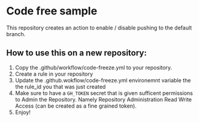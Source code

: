 # Code free sample

This repository creates an action to enable / disable pushing to the default branch.

## How to use this on a new repository:

1. Copy the .github/workflow/code-freeze.yml to your repository.
1. Create a rule in your repository
1. Update the .github.wokflow/code-freeze.yml environemnt variable the the rule_id you that was just created
1. Make sure to have a `GH_TOKEN` secret that is given sufficent permissions to Admin the Repository. Namely Repository Administration Read Write Access (can be created as a fine grained token).
1. Enjoy!
